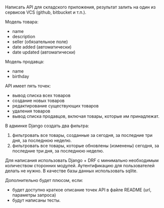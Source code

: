 Написать API для складского приложения, результат залить на один из сервисов VCS (github, bitbucket и т.п.).

Модель товара:
- name
- description
- seller (обязательное поле)
- date added (автоматически)
- date updated (автоматически)

Модель продавца:
- name
- birthday

API имеет пять точек:
- вывод списка всех товаров
- создание новых товаров
- редактирование существующих товаров
- удаления товаров
- вывод списка продавцов, включая товары, которые им принадлежат.

В админке Django создать два фильтра:
1. фильтровать все товары, созданные за сегодня, за последние три дня, за последнюю неделю.
2. фильтровать все товары, которые обновлены (изменены) сегодня, за последние три дня, за последнюю неделю.

Для написания использовать Django + DRF с минимально необходимым количеством сторонних модулей.
Аутентификацию для пользователей делать не нужно.
В качестве базы данных использовать sqlite.

Дополнительно будет плюсом, если:
- будет доступно краткое описание точек API в файле README (url, параметры запроса)
- будут написаны тесты.